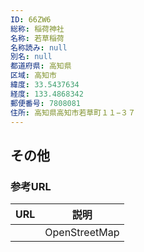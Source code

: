 ```yaml
---
ID: 66ZW6
総称: 稲荷神社
名称: 若草稲荷
名称読み: null
別名: null
都道府県: 高知県
区域: 高知市
緯度: 33.5437634
経度: 133.4868342
郵便番号: 7808081
住所: 高知県高知市若草町１１−３７
---
```


## その他

### 参考URL

| URL | 説明          |
| --- | ------------- |
|     | OpenStreetMap |

